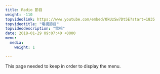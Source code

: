 ```yaml
---
title: Radio 節目
weight: -110
topvideolink: https://www.youtube.com/embed/OkUzSw7Dt5E?start=1835
topvideotitle: "電視節目"
topvideodescription: "電視"
date: 2018-01-29 09:07:40 +0000
menu:
  media:
    weight: 1

---
```

This page needed to keep in order to display the menu.